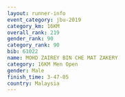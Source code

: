 ```yaml
---
layout: runner-info 
event_category: jbu-2019 
category_km: 16KM  
overall_rank: 219
gender_rank: 90
category_rank: 90
bib: 61022
name: MOHD ZAIREY BIN CHE MAT ZAKERY
category: 16KM Men Open
gender: Male
finish_time: 3-47-05
country: Malaysia
---
```

